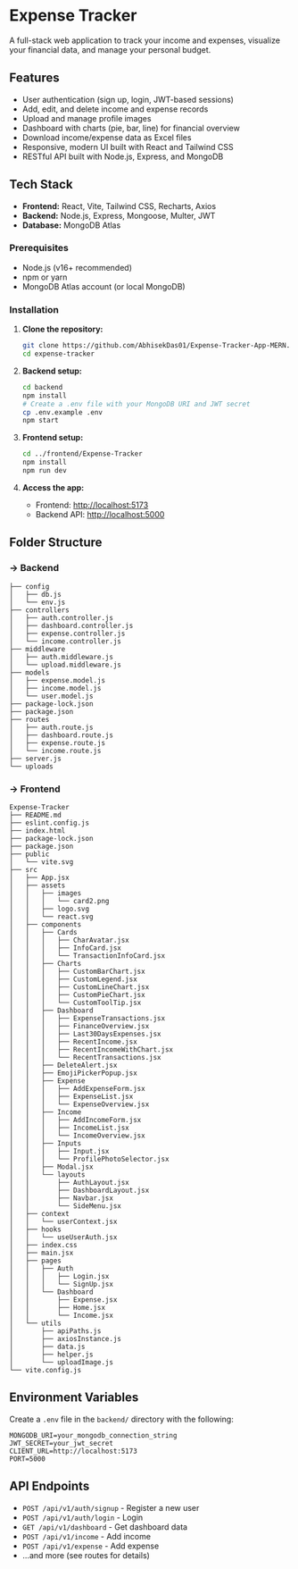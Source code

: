# Expense Tracker

A full-stack web application to track your income and expenses, visualize your financial data, and manage your personal budget.

## Features

- User authentication (sign up, login, JWT-based sessions)
- Add, edit, and delete income and expense records
- Upload and manage profile images
- Dashboard with charts (pie, bar, line) for financial overview
- Download income/expense data as Excel files
- Responsive, modern UI built with React and Tailwind CSS
- RESTful API built with Node.js, Express, and MongoDB

## Tech Stack

- **Frontend:** React, Vite, Tailwind CSS, Recharts, Axios
- **Backend:** Node.js, Express, Mongoose, Multer, JWT
- **Database:** MongoDB Atlas


### Prerequisites
- Node.js (v16+ recommended)
- npm or yarn
- MongoDB Atlas account (or local MongoDB)

### Installation

1. **Clone the repository:**
   ```sh
   git clone https://github.com/AbhisekDas01/Expense-Tracker-App-MERN.git
   cd expense-tracker
   ```

2. **Backend setup:**
   ```sh
   cd backend
   npm install
   # Create a .env file with your MongoDB URI and JWT secret
   cp .env.example .env
   npm start
   ```

3. **Frontend setup:**
   ```sh
   cd ../frontend/Expense-Tracker
   npm install
   npm run dev
   ```

4. **Access the app:**
   - Frontend: [http://localhost:5173](http://localhost:5173)
   - Backend API: [http://localhost:5000](http://localhost:5000)

## Folder Structure

### -> Backend
```
├── config
│   ├── db.js
│   └── env.js
├── controllers
│   ├── auth.controller.js
│   ├── dashboard.controller.js
│   ├── expense.controller.js
│   └── income.controller.js
├── middleware
│   ├── auth.middleware.js
│   └── upload.middleware.js
├── models
│   ├── expense.model.js
│   ├── income.model.js
│   └── user.model.js
├── package-lock.json
├── package.json
├── routes
│   ├── auth.route.js
│   ├── dashboard.route.js
│   ├── expense.route.js
│   └── income.route.js
├── server.js
└── uploads
```

### -> Frontend
```
Expense-Tracker
├── README.md
├── eslint.config.js
├── index.html
├── package-lock.json
├── package.json
├── public
│   └── vite.svg
├── src
│   ├── App.jsx
│   ├── assets
│   │   ├── images
│   │   │   └── card2.png
│   │   ├── logo.svg
│   │   └── react.svg
│   ├── components
│   │   ├── Cards
│   │   │   ├── CharAvatar.jsx
│   │   │   ├── InfoCard.jsx
│   │   │   └── TransactionInfoCard.jsx
│   │   ├── Charts
│   │   │   ├── CustomBarChart.jsx
│   │   │   ├── CustomLegend.jsx
│   │   │   ├── CustomLineChart.jsx
│   │   │   ├── CustomPieChart.jsx
│   │   │   └── CustomToolTip.jsx
│   │   ├── Dashboard
│   │   │   ├── ExpenseTransactions.jsx
│   │   │   ├── FinanceOverview.jsx
│   │   │   ├── Last30DaysExpenses.jsx
│   │   │   ├── RecentIncome.jsx
│   │   │   ├── RecentIncomeWithChart.jsx
│   │   │   └── RecentTransactions.jsx
│   │   ├── DeleteAlert.jsx
│   │   ├── EmojiPickerPopup.jsx
│   │   ├── Expense
│   │   │   ├── AddExpenseForm.jsx
│   │   │   ├── ExpenseList.jsx
│   │   │   └── ExpenseOverview.jsx
│   │   ├── Income
│   │   │   ├── AddIncomeForm.jsx
│   │   │   ├── IncomeList.jsx
│   │   │   └── IncomeOverview.jsx
│   │   ├── Inputs
│   │   │   ├── Input.jsx
│   │   │   └── ProfilePhotoSelector.jsx
│   │   ├── Modal.jsx
│   │   └── layouts
│   │       ├── AuthLayout.jsx
│   │       ├── DashboardLayout.jsx
│   │       ├── Navbar.jsx
│   │       └── SideMenu.jsx
│   ├── context
│   │   └── userContext.jsx
│   ├── hooks
│   │   └── useUserAuth.jsx
│   ├── index.css
│   ├── main.jsx
│   ├── pages
│   │   ├── Auth
│   │   │   ├── Login.jsx
│   │   │   └── SignUp.jsx
│   │   └── Dashboard
│   │       ├── Expense.jsx
│   │       ├── Home.jsx
│   │       └── Income.jsx
│   └── utils
│       ├── apiPaths.js
│       ├── axiosInstance.js
│       ├── data.js
│       ├── helper.js
│       └── uploadImage.js
└── vite.config.js
```

## Environment Variables

Create a `.env` file in the `backend/` directory with the following:

```
MONGODB_URI=your_mongodb_connection_string
JWT_SECRET=your_jwt_secret
CLIENT_URL=http://localhost:5173
PORT=5000
```

## API Endpoints

- `POST /api/v1/auth/signup` - Register a new user
- `POST /api/v1/auth/login` - Login
- `GET /api/v1/dashboard` - Get dashboard data
- `POST /api/v1/income` - Add income
- `POST /api/v1/expense` - Add expense
- ...and more (see routes for details)

